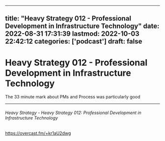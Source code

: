 
---
title: "Heavy Strategy 012 - Professional Development in Infrastructure Technology"
date: 2022-08-31 17:31:39
lastmod: 2022-10-03 22:42:12
categories: ['podcast']
draft: false
---


# Heavy Strategy 012 - Professional Development in Infrastructure Technology

The 33 minute mark about PMs and Process was particularly good

---
###### Heavy Strategy - Heavy Strategy 012: Professional Development in Infrastructure Technology

https://overcast.fm/+kr1aU2dwg

<!-- #public #podcast -->

<!-- {BearID:CCF492CE-E61B-4743-9551-95751C6F3278-44228-000006FFCA8F2603} -->
